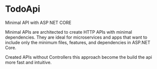 # TodoApi

Minimal API with ASP NET CORE

Minimal APIs are architected to create HTTP APIs with minimal dependencies. They are ideal for microservices and 
apps that want to include only the minimum files, features, and dependencies in ASP.NET Core.

Created APIs without Controllers this approach  become the build the api more fast and intuitive.
